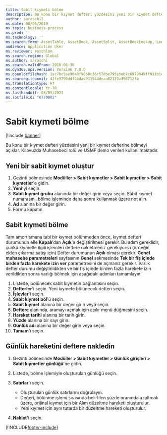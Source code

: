 ```yaml
---
title: Sabit kıymeti bölme
description: Bu konu bir kıymet defteri yüzdesini yeni bir kıymet defterine bölmeyi açıklar.
author: saraschi2
ms.date: 08/06/2019
ms.topic: business-process
ms.prod: ''
ms.technology: ''
ms.search.form: AssetTable, AssetBook, AssetSplit, AssetBookLookup, LedgerJournalTable, LedgerJournalTransAsset
audience: Application User
ms.reviewer: roschlom
ms.search.region: Global
ms.author: saraschi
ms.search.validFrom: 2016-06-30
ms.dyn365.ops.version: Version 7.0.0
ms.openlocfilehash: 1ac7bc9ae9040f9668c36c570be795ebeb7c6970049ff911b1caeadd06f31d0a
ms.sourcegitcommit: 42fe9790ddf0bdad911544deaa82123a396712fb
ms.translationtype: HT
ms.contentlocale: tr-TR
ms.lasthandoff: 08/05/2021
ms.locfileid: "6779002"
---
```

# <a name="split-a-fixed-asset"></a>Sabit kıymeti bölme

[!include [banner](../../includes/banner.md)]

Bu konu bir kıymet defteri yüzdesini yeni bir kıymet defterine bölmeyi açıklar. Kılavuzda Muhasebeci rolü ve USMF demo verileri kullanılmaktadır.

## <a name="create-a-new-fixed-asset"></a>Yeni bir sabit kıymet oluştur

1. Gezinti bölmesinde **Modüller \> Sabit kıymetler \> Sabit kıymetler \> Sabit kıymetler**'e gidin.
2. **Yeni**'yi seçin.
3. **Sabit kıymet grubu** alanında bir değer girin veya seçin. Sabit kıymet numarasını, bölme işleminde daha sonra kullanmak üzere not alın.
4. **Ad** alanına bir değer girin.
5. Formu kapatın.

## <a name="split-a-fixed-asset"></a>Sabit kıymeti bölme

Tam amortismana tabi bir kıymet bölünmeden önce, kıymet defteri durumunun elle **Kapalı**'dan **Açık**'a değiştirilmesi gerekir. Bu adım gereklidir, çünkü kıymetle ilgili işlemleri deftere nakletmeniz gerekiyorsa (örneğin, elden çıkarma satışı için) Defter durumunun **Açık** olması gerekir. **Genel muhasebe parametreleri** sayfasının **Genel** sekmesinde **Tek bir fiş içinde birden fazla harekete izin ver** parametresini de açmanız gerekir. Varlık defter durumu değiştirildikten ve bir fiş içinde birden fazla harekete izin verildikten sonra varlığı bölmek için aşağıdaki adımları tamamlayın.

1. Listede, bölünecek sabit kıymetin bağlantısını seçin.
2. **Defterler**'i seçin. Yeni kıymete bölünecek defteri seçin.
3. **İşlevler**'i seçin.
4. **Sabit kıymet böl**'ü seçin.
5. **Sabit kıymet** alanına bir değer girin veya seçin.
6. **Deftere** alanında, aramayı açmak için açılır menü düğmesini seçin.
7. **Hareket tarihi** alanına bir tarih girin.
8. **Yüzde** alanına bir sayı girin.
9. **Günlük adı** alanına bir değer girin veya seçin.
10. **Tamam**'ı seçin.

## <a name="post-the-journal-transaction"></a>Günlük hareketini deftere nakledin

1. Gezinti bölmesinde **Modüller \> Sabit kıymetler \> Günlük girişleri \> Sabit kıymetler günlüğü**'ne gidin.
2. Listede, bölme işlemiyle oluşturulan günlüğü seçin.
3. **Satırlar**'ı seçin.

    - Oluşturulan günlük satırlarını doğrulayın.
    - Değeri, bölünme işlemi sırasında belirtilen yüzde oranında azaltmak üzere, orijinal kıymet için bir Alım düzeltme hareketi oluşturulur.
    - Yeni kıymet için aynı tutarda bir düzeltme hareketi oluşturulur.

4. **Naklet**'i seçin.


[!INCLUDE[footer-include](../../../includes/footer-banner.md)]